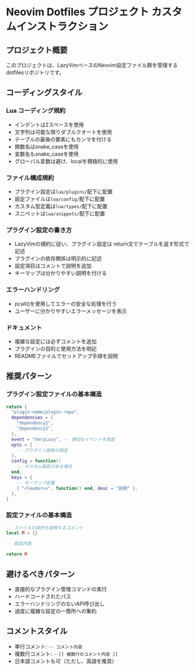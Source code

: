 # Neovim Dotfiles プロジェクト カスタムインストラクション

## プロジェクト概要
このプロジェクトは、LazyVimベースのNeovim設定ファイル群を管理するdotfilesリポジトリです。

## コーディングスタイル

### Lua コーディング規約
- インデントは2スペースを使用
- 文字列は可能な限りダブルクオートを使用
- テーブルの最後の要素にもカンマを付ける
- 関数名はsnake_caseを使用
- 変数名もsnake_caseを使用
- グローバル変数は避け、localを積極的に使用

### ファイル構成規約
- プラグイン設定は`lua/plugins/`配下に配置
- 設定ファイルは`lua/config/`配下に配置
- カスタム型定義は`lua/types/`配下に配置
- スニペットは`lua/snippets/`配下に配置

### プラグイン設定の書き方
- LazyVimの規約に従い、プラグイン設定は return文でテーブルを返す形式で記述
- プラグインの依存関係は明示的に記述
- 設定項目はコメントで説明を追加
- キーマップは分かりやすい説明を付ける

### エラーハンドリング
- pcall()を使用してエラーの安全な処理を行う
- ユーザーに分かりやすいエラーメッセージを表示

### ドキュメント
- 複雑な設定には必ずコメントを追加
- プラグインの目的と使用方法を明記
- READMEファイルでセットアップ手順を説明

## 推奨パターン

### プラグイン設定ファイルの基本構造
```lua
return {
  "plugin-name/plugin-repo",
  dependencies = {
    "dependency1",
    "dependency2",
  },
  event = "VeryLazy", -- 適切なイベントを指定
  opts = {
    -- プラグイン固有の設定
  },
  config = function()
    -- カスタム設定がある場合
  end,
  keys = {
    -- キーマップ定義
    { "<leader>x", function() end, desc = "説明" },
  },
}
```

### 設定ファイルの基本構造
```lua
-- ファイルの目的を説明するコメント
local M = {}

-- 設定内容

return M
```

## 避けるべきパターン
- 直接的なプラグイン管理コマンドの実行
- ハードコードされたパス
- エラーハンドリングのないAPI呼び出し
- 過度に複雑な設定の一箇所への集約

## コメントスタイル
- 単行コメント: `-- コメント内容`
- 複数行コメント: `--[[ 複数行のコメント内容 ]]`
- 日本語コメントも可（ただし、英語を推奨）